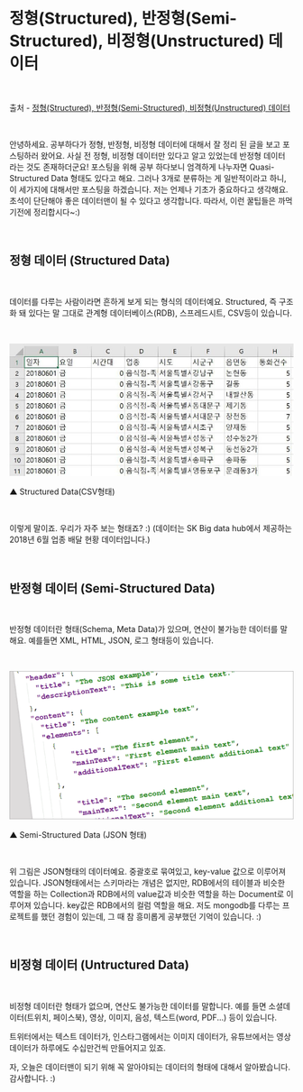 # 정형(Structured), 반정형(Semi-Structured), 비정형(Unstructured) 데이터

<br/>

출처 - [정형(Structured), 반정형(Semi-Structured), 비정형(Unstructured) 데이터](https://deep-jin.tistory.com/entry/%EC%A0%95%ED%98%95-%EB%B0%98%EC%A0%95%ED%98%95-%EB%B9%84%EC%A0%95%ED%98%95-%EB%8D%B0%EC%9D%B4%ED%84%B0)

<br/>

안녕하세요. 공부하다가 정형, 반정형, 비정형 데이터에 대해서 잘 정리 된 글을 보고 포스팅하러 왔어요. 사실 전 정형, 비정형 데이터만 있다고 알고 있었는데 반정형 데이터 라는 것도 존재하더군요! 포스팅을 위해 공부 하다보니 엄격하게 나누자면 Quasi-Structured Data 형태도 있다고 해요. 그러나 3개로 분류하는 게 일반적이라고 하니, 이 세가지에 대해서만 포스팅을 하겠습니다. 저는 언제나 기초가 중요하다고 생각해요. 초석이 단단해야 좋은 데이터맨이 될 수 있다고 생각합니다. 따라서, 이런 꿀팁들은 까먹기전에 정리합시다~:)

<br/>

## 정형 데이터 (Structured Data)

<br/>

데이터를 다루는 사람이라면 흔하게 보게 되는 형식의 데이터예요. Structured, 즉 구조화 돼 있다는 말 그대로 관계형 데이터베이스(RDB), 스프레드시트, CSV등이 있습니다.

<br/>

![images](../Images/2019/12/20191217-1045-01.png)

▲ Structured Data(CSV형태)

<br/>

이렇게 말이죠. 우리가 자주 보는 형태죠? :) (데이터는 SK Big data hub에서 제공하는 2018년 6월 업종 배달 현황 데이터입니다.)

<br/>

## 반정형 데이터 (Semi-Structured Data)

<br/>

반정형 데이터란 형태(Schema, Meta Data)가 있으며, 연산이 불가능한 데이터를 말해요. 예를들면 XML, HTML, JSON, 로그 형태등이 있습니다.

<br/>

![images](../Images/2019/12/20191217-1045-02.png)

▲ Semi-Structured Data (JSON 형태)

<br/>

위 그림은 JSON형태의 데이터예요. 중괄호로 묶여있고, key-value 값으로 이루어져 있습니다. JSON형태에서는 스키마라는 개념은 없지만, RDB에서의 테이블과 비슷한 역할을 하는 Collection과 RDB에서의 value값과 비슷한 역할을 하는 Document로 이루어져 있습니다. key값은 RDB에서의 컬럼 역할을 해요. 저도 mongodb를 다루는 프로젝트를 했던 경험이 있는데, 그 때 참 흥미롭게 공부했던 기억이 있습니다. :)

<br/>

## 비정형 데이터 (Untructured Data)

<br/>

비정형 데이터란 형태가 없으며, 연산도 불가능한 데이터를 말합니다. 예를 들면 소셜데이터(트위치, 페이스북), 영상, 이미지, 음성, 텍스트(word, PDF...) 등이 있습니다.

트위터에서는 텍스트 데이터가, 인스타그램에서는 이미지 데이터가, 유튜브에서는 영상 데이터가 하루에도 수십만건씩 만들어지고 있죠.

자, 오늘은 데이터맨이 되기 위해 꼭 알아야되는 데이터의 형태에 대해서 알아봤습니다. 감사합니다. :)
